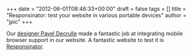+++
date = "2012-06-01T08:46:33+00:00"
draft = false
tags = []
title = "Responsinator: test your website in various portable devices"
author = "jpic"
+++

Our [designer Pavel Decrulle](http://pistil-design.net) made a fantastic job at integrating mobile browser support in our website. A fantastic website to test it is [Responsinator](http://www.responsinator.com/).

